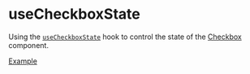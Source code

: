 # useCheckboxState

<p class="description">
  Using the <a href="/api-reference/checkbox-state"><code>useCheckboxState</code></a> hook to control the state of the <a href="/components/checkbox">Checkbox</a> component.
</p>

<a href="./index.tsx" data-playground>Example</a>
